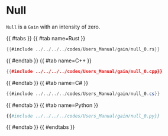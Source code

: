 # Null

`Null` is a `Gain` with an intensity of zero.

{{ #tabs }}
{{ #tab name=Rust }}
```rust
{{#include ../../../../codes/Users_Manual/gain/null_0.rs}}
```
{{ #endtab }}
{{ #tab name=C++ }}
```cpp
{{#include ../../../../codes/Users_Manual/gain/null_0.cpp}}
```
{{ #endtab }}
{{ #tab name=C# }}
```cs
{{#include ../../../../codes/Users_Manual/gain/null_0.cs}}
```
{{ #endtab }}
{{ #tab name=Python }}
```python
{{#include ../../../../codes/Users_Manual/gain/null_0.py}}
```
{{ #endtab }}
{{ #endtabs }}
